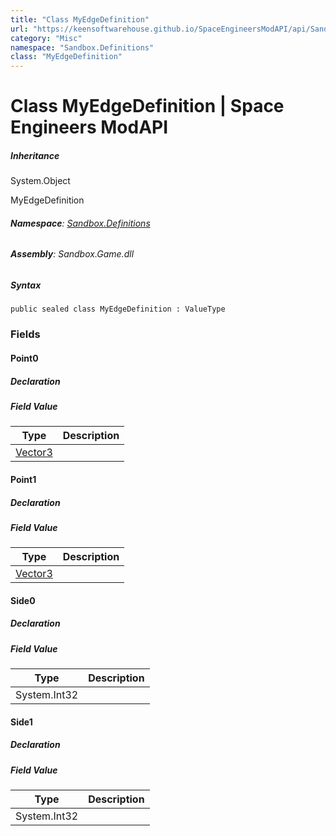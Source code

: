 ```yaml
---
title: "Class MyEdgeDefinition"
url: "https://keensoftwarehouse.github.io/SpaceEngineersModAPI/api/Sandbox.Definitions.MyEdgeDefinition.html"
category: "Misc"
namespace: "Sandbox.Definitions"
class: "MyEdgeDefinition"
---
```


# Class MyEdgeDefinition | Space Engineers ModAPI

##### Inheritance

System.Object

MyEdgeDefinition

###### **Namespace**: [Sandbox.Definitions](https://keensoftwarehouse.github.io/SpaceEngineersModAPI/api/Sandbox.Definitions.html)

###### **Assembly**: Sandbox.Game.dll

##### Syntax

```
public sealed class MyEdgeDefinition : ValueType
```

### Fields

#### Point0

##### Declaration

##### Field Value

| Type | Description |
| --- | --- |
| [Vector3](https://keensoftwarehouse.github.io/SpaceEngineersModAPI/api/VRageMath.Vector3.html) |     |

#### Point1

##### Declaration

##### Field Value

| Type | Description |
| --- | --- |
| [Vector3](https://keensoftwarehouse.github.io/SpaceEngineersModAPI/api/VRageMath.Vector3.html) |     |

#### Side0

##### Declaration

##### Field Value

| Type | Description |
| --- | --- |
| System.Int32 |     |

#### Side1

##### Declaration

##### Field Value

| Type | Description |
| --- | --- |
| System.Int32 |     |